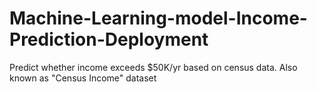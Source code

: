 # Machine-Learning-model-Income-Prediction-Deployment
Predict whether income exceeds $50K/yr based on census data. Also known as "Census Income" dataset
